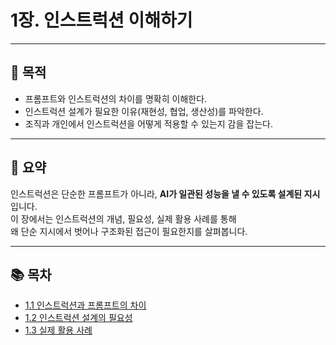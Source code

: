 # 1장. 인스트럭션 이해하기

---

## 🎯 목적
- 프롬프트와 인스트럭션의 차이를 명확히 이해한다.  
- 인스트럭션 설계가 필요한 이유(재현성, 협업, 생산성)를 파악한다.  
- 조직과 개인에서 인스트럭션을 어떻게 적용할 수 있는지 감을 잡는다.  

---

## 📌 요약
인스트럭션은 단순한 프롬프트가 아니라, **AI가 일관된 성능을 낼 수 있도록 설계된 지시**입니다.  
이 장에서는 인스트럭션의 개념, 필요성, 실제 활용 사례를 통해  
왜 단순 지시에서 벗어나 구조화된 접근이 필요한지를 살펴봅니다.  

---

## 📚 목차
- [1.1 인스트럭션과 프롬프트의 차이](./1-1-instruction-vs-prompt.md)
- [1.2 인스트럭션 설계의 필요성](./1-2-why-instruction-design.md)
- [1.3 실제 활용 사례](./1-3-real-world-examples.md)
